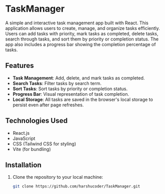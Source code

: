 # TaskManager

A simple and interactive task management app built with React. This application allows users to create, manage, and organize tasks efficiently. Users can add tasks with priority, mark tasks as completed, delete tasks, search through tasks, and sort them by priority or completion status. The app also includes a progress bar showing the completion percentage of tasks.

## Features

- **Task Management**: Add, delete, and mark tasks as completed.
- **Search Tasks**: Filter tasks by search term.
- **Sort Tasks**: Sort tasks by priority or completion status.
- **Progress Bar**: Visual representation of task completion.
- **Local Storage**: All tasks are saved in the browser's local storage to persist even after page refreshes.

## Technologies Used

- React.js
- JavaScript
- CSS (Tailwind CSS for styling)
- Vite (for bundling)

## Installation

1. Clone the repository to your local machine:
   ```bash
   git clone https://github.com/harshucoder/TaskManager.git
